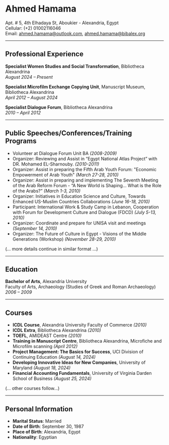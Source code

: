 
# Ahmed Hamama  
Apt. # 5, 4th Elhadaya St, Aboukier - Alexandria, Egypt  
Cellular: (+2) 01002116046  
Email: [ahmed.hamama@outlook.com](mailto:ahmed.hamama@outlook.com), [ahmed.hamama@bibalex.org](mailto:ahmed.hamama@bibalex.org)  
_____

## Professional Experience

**Specialist Women Studies and Social Transformation**, Bibliotheca Alexandrina  
_August 2024 – Present_

**Specialist Microfilm Exchange Copying Unit**, Manuscript Museum, Bibliotheca Alexandrina  
_April 2012 – August 2024_

**Specialist Dialogue Forum**, Bibliotheca Alexandrina  
_2010 – April 2012_

_____

## Public Speeches/Conferences/Training Programs

- Volunteer at Dialogue Forum Unit BA _(2008-2009)_
- Organizer: Reviewing and Assist in “Egypt National Atlas Project” with DR. Mohamed EL-Sharnouby. _(2010-2011)_
- Organizer: Assist in preparing the Fifth Arab Youth Forum: "Economic Empowerment of Arab Youth" _(March 27-28, 2010)_
- Organizer: Assist in preparing and implementing The Seventh Meeting of the Arab Reform Forum - “A New World is Shaping… What is the Role of the Arabs?” _(March 1-3, 2010)_
- Organizer: Initiatives in Education Science and Culture, Towards Enhanced US-Muslim Countries Collaborations _(June 16-18, 2010)_
- Participant: International Work & Study Camp in Lebanon, Cooperation with Forum for Development Culture and Dialogue (FDCD) _(July 5-13, 2010)_
- Organizer: Coordinate and prepare for UNISA visit and meetings _(September 14, 2010)_
- Organizer: The Future of Culture in Egypt - Visions of the Middle Generations (Workshop) _(November 28-29, 2010)_

(... more details continue in similar format ...)
_____

## Education

**Bachelor of Arts**, Alexandria University  
Faculty of Arts, Archaeology (Studies of Greek and Roman Archaeology)  
_2006 – 2009_

_____

## Courses

- **ICDL Course**, Alexandria University Faculty of Commerce _(2010)_
- **ICDL Extra**, Bibliotheca Alexandrina _(2010)_
- **TOEFL**, AMIDEAST Centre _(2010)_
- **Training in Manuscript Centre**, Bibliotheca Alexandrina, Microfiche and Microfilm scanning _(April 2012)_
- **Project Management: The Basics for Success**, UCI Division of Continuing Education _(August 14, 2024)_
- **Developing Innovative Ideas for New Companies**, University of Maryland _(August 18, 2024)_
- **Financial Accounting Fundamentals**, University of Virginia Darden School of Business _(August 25, 2024)_

(... other courses follow...)

_____

## Personal Information  
- **Marital Status**: Married  
- **Date of Birth**: September 30, 1987  
- **Place of Birth**: Alexandria, Egypt  
- **Nationality**: Egyptian  

